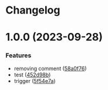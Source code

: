 # Changelog


# 1.0.0 (2023-09-28)


### Features

* removing comment ([58a0f76](https://gitlab.com/sendcloud/bi/terraform/modules/airflow/commit/58a0f76b0366e5e0d157ddc86526d20d1ad06cb1))
* test ([452d98b](https://gitlab.com/sendcloud/bi/terraform/modules/airflow/commit/452d98ba1dfc5fac23e0278c8b44bcf8e406427e))
* trigger ([5f54e7a](https://gitlab.com/sendcloud/bi/terraform/modules/airflow/commit/5f54e7a0a3a29a07607fad51c741dd9e483bcbfd))

